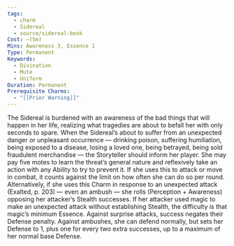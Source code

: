 ```yaml
---
tags:
  - charm
  - Sidereal
  - source/sidereal-book
Cost: —(5m)
Mins: Awareness 3, Essence 1
Type: Permanent
Keywords:
  - Divination
  - Mute
  - Uniform
Duration: Permanent
Prerequisite Charms:
  - "[[Prior Warning]]"
---
```

The Sidereal is burdened with an awareness of the bad things that will happen in her life, realizing what tragedies are about to befall her with only seconds to spare. When the Sidereal’s about to suffer from an unexpected danger or unpleasant occurrence — drinking poison, suffering humiliation, being exposed to a disease, losing a loved one, being betrayed, being sold fraudulent merchandise — the Storyteller should inform her player. She may pay five motes to learn the threat’s general nature and reflexively take an action with any Ability to try to prevent it. If she uses this to attack or move in combat, it counts against the limit on how often she can do so per round. Alternatively, if she uses this Charm in response to an unexpected attack (Exalted, p. 203) — even an ambush — she rolls (Perception + Awareness) opposing her attacker’s Stealth successes. If her attacker used magic to make an unexpected attack without establishing Stealth, the difficulty is that magic’s minimum Essence. Against surprise attacks, success negates their Defense penalty. Against ambushes, she can defend normally, but sets her Defense to 1, plus one for every two extra successes, up to a maximum of her normal base Defense.